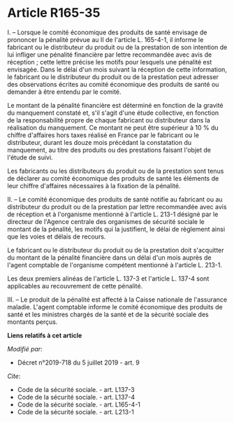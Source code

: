 # Article R165-35

I. – Lorsque le comité économique des produits de santé envisage de prononcer la pénalité prévue au II de l'article L.
165-4-1, il informe le fabricant ou le distributeur du produit ou de la prestation de son intention de lui infliger une
pénalité financière par lettre recommandée avec avis de réception ; cette lettre précise les motifs pour lesquels une
pénalité est envisagée. Dans le délai d'un mois suivant la réception de cette information, le fabricant ou le distributeur du
produit ou de la prestation peut adresser des observations écrites au comité économique des produits de santé ou demander à
être entendu par le comité.

Le montant de la pénalité financière est déterminé en fonction de la gravité du manquement constaté et, s'il s'agit d'une
étude collective, en fonction de la responsabilité propre de chaque fabricant ou distributeur dans la réalisation du
manquement. Ce montant ne peut être supérieur à 10 % du chiffre d'affaires hors taxes réalisé en France par le fabricant ou
le distributeur, durant les douze mois précédant la constatation du manquement, au titre des produits ou des prestations
faisant l'objet de l'étude de suivi.

Les fabricants ou les distributeurs du produit ou de la prestation sont tenus de déclarer au comité économique des produits
de santé les éléments de leur chiffre d'affaires nécessaires à la fixation de la pénalité.

II. – Le comité économique des produits de santé notifie au fabricant ou au distributeur du produit ou de la prestation par
lettre recommandée avec avis de réception et à l'organisme mentionné à l'article L. 213-1 désigné par le directeur de
l'Agence centrale des organismes de sécurité sociale le montant de la pénalité, les motifs qui la justifient, le délai de
règlement ainsi que les voies et délais de recours.

Le fabricant ou le distributeur du produit ou de la prestation doit s'acquitter du montant de la pénalité financière dans un
délai d'un mois auprès de l'agent comptable de l'organisme compétent mentionné à l'article L. 213-1.

Les deux premiers alinéas de l'article L. 137-3 et l'article L. 137-4 sont applicables au recouvrement de cette pénalité.

III. – Le produit de la pénalité est affecté à la Caisse nationale de l'assurance maladie. L'agent comptable informe le
comité économique des produits de santé et les ministres chargés de la santé et de la sécurité sociale des montants perçus.

**Liens relatifs à cet article**

_Modifié par_:

  - Décret n°2019-718 du 5 juillet 2019 - art. 9

_Cite_:

  - Code de la sécurité sociale. - art. L137-3
  - Code de la sécurité sociale. - art. L137-4
  - Code de la sécurité sociale. - art. L165-4-1
  - Code de la sécurité sociale. - art. L213-1
